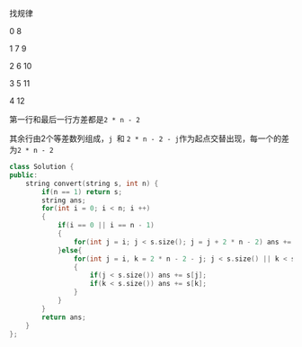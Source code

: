 找规律

0         8

1      7 9

2    6   10

3  5     11

4         12

第一行和最后一行方差都是`2 * n - 2`

其余行由2个等差数列组成，`j `和 `2 * n - 2 - j`作为起点交替出现，每一个的差为`2 * n - 2`

```c++
class Solution {
public:
    string convert(string s, int n) {
        if(n == 1) return s;
        string ans;
        for(int i = 0; i < n; i ++)
        {
            if(i == 0 || i == n - 1)
            {
                for(int j = i; j < s.size(); j = j + 2 * n - 2) ans += s[j];
            }else{
                for(int j = i, k = 2 * n - 2 - j; j < s.size() || k < s.size(); j += 2 * n - 2, k += 2 * n - 2)
                {
                    if(j < s.size()) ans += s[j];
                    if(k < s.size()) ans += s[k];
                }
            }
        }
        return ans;
    }
};
```

